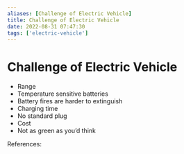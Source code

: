 ```yaml
---
aliases: [Challenge of Electric Vehicle]
title: Challenge of Electric Vehicle
date: 2022-08-31 07:47:30
tags: ['electric-vehicle']
---
```


# Challenge of Electric Vehicle

- Range
- Temperature sensitive batteries
- Battery fires are harder to extinguish
- Charging time
- No standard plug
- Cost
- Not as green as you’d think

References:
